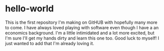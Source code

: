 # hello-world
This is the first repository I'm making on GitHUB with hopefully many more to come. I have always loved playing with software even though I have a an economics background. I'm a little intimidated and a lot more excited, but I'm sure I'll get my hands dirty and learn this one too. Good luck to myself!
I just wanted to add that I'm already loving it.

